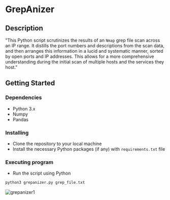 # GrepAnizer

## Description

"This Python script scrutinizes the results of an `Nmap` grep file scan across an IP range. It distills the port numbers and descriptions from the scan data, and then arranges this information in a lucid and systematic manner, sorted by open ports and IP addresses. This allows for a more comprehensive understanding during the initial scan of multiple hosts and the services they host."

## Getting Started

### Dependencies

* Python 3.x
* Numpy
* Pandas

### Installing

* Clone the repository to your local machine
* Install the necessary Python packages (if any) with `requirements.txt` file

### Executing program

* Run the script using Python
```bash
python3 grepanizer.py grep_file.txt
```

![grepanizer1](https://github.com/4ndymcfly/grepanizer/assets/30553433/dd400c5e-9e29-40b8-82bf-8d1863f4ca91)
